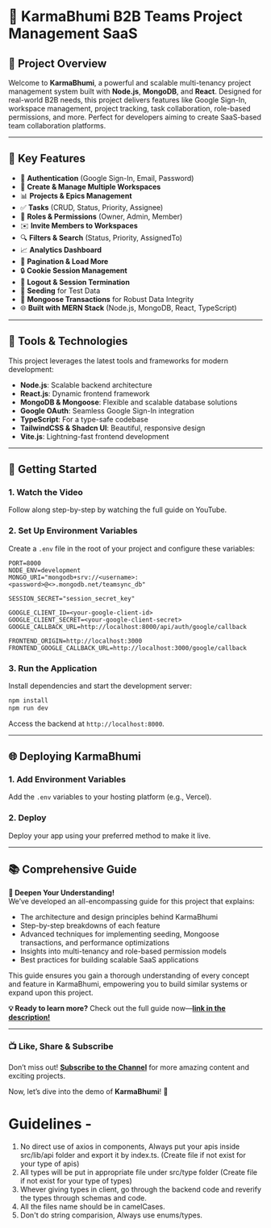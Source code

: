 # 🌟 KarmaBhumi B2B Teams Project Management SaaS  

## 📌 Project Overview  

Welcome to **KarmaBhumi**, a powerful and scalable multi-tenancy project management system built with **Node.js**, **MongoDB**, and **React**. Designed for real-world B2B needs, this project delivers features like Google Sign-In, workspace management, project tracking, task collaboration, role-based permissions, and more. Perfect for developers aiming to create SaaS-based team collaboration platforms.  

---

## 🌟 Key Features  

- 🔐 **Authentication** (Google Sign-In, Email, Password)  
- 🏢 **Create & Manage Multiple Workspaces**  
- 📊 **Projects & Epics Management**  
- ✅ **Tasks** (CRUD, Status, Priority, Assignee)  
- 👥 **Roles & Permissions** (Owner, Admin, Member)  
- ✉️ **Invite Members to Workspaces**  
- 🔍 **Filters & Search** (Status, Priority, AssignedTo)  
- 📈 **Analytics Dashboard**  
- 📅 **Pagination & Load More**  
- 🔒 **Cookie Session Management**  
- 🚪 **Logout & Session Termination**  
- 🌱 **Seeding** for Test Data  
- 💾 **Mongoose Transactions** for Robust Data Integrity  
- 🌐 **Built with MERN Stack** (Node.js, MongoDB, React, TypeScript)  

---

## 🚀 Tools & Technologies  

This project leverages the latest tools and frameworks for modern development:  

- **Node.js**: Scalable backend architecture  
- **React.js**: Dynamic frontend framework  
- **MongoDB & Mongoose**: Flexible and scalable database solutions  
- **Google OAuth**: Seamless Google Sign-In integration  
- **TypeScript**: For a type-safe codebase  
- **TailwindCSS & Shadcn UI**: Beautiful, responsive design  
- **Vite.js**: Lightning-fast frontend development  

---

## 🔄 Getting Started  

### 1. Watch the Video  
Follow along step-by-step by watching the full guide on YouTube.  

### 2. Set Up Environment Variables  

Create a `.env` file in the root of your project and configure these variables:  

```plaintext  
PORT=8000
NODE_ENV=development
MONGO_URI="mongodb+srv://<username>:<password>@<>.mongodb.net/teamsync_db"  

SESSION_SECRET="session_secret_key"

GOOGLE_CLIENT_ID=<your-google-client-id>  
GOOGLE_CLIENT_SECRET=<your-google-client-secret>  
GOOGLE_CALLBACK_URL=http://localhost:8000/api/auth/google/callback

FRONTEND_ORIGIN=http://localhost:3000
FRONTEND_GOOGLE_CALLBACK_URL=http://localhost:3000/google/callback
```  

### 3. Run the Application  

Install dependencies and start the development server:  

```bash  
npm install  
npm run dev  
```  

Access the backend at `http://localhost:8000`.  

---

## 🌐 Deploying KarmaBhumi  

### 1. Add Environment Variables  
Add the `.env` variables to your hosting platform (e.g., Vercel).  

### 2. Deploy  
Deploy your app using your preferred method to make it live.  

---

## 📚 Comprehensive Guide  

**🚀 Deepen Your Understanding!**  
We’ve developed an all-encompassing guide for this project that explains:  

- The architecture and design principles behind KarmaBhumi  
- Step-by-step breakdowns of each feature  
- Advanced techniques for implementing seeding, Mongoose transactions, and performance optimizations  
- Insights into multi-tenancy and role-based permission models  
- Best practices for building scalable SaaS applications  

This guide ensures you gain a thorough understanding of every concept and feature in KarmaBhumi, empowering you to build similar systems or expand upon this project.  

**💡 Ready to learn more?** Check out the full guide now—**[link in the description!](#)**  

---

### 📺 Like, Share & Subscribe  

Don’t miss out! **[Subscribe to the Channel](https://tinyurl.com/subcribe-to-techwithEmma)** for more amazing content and exciting projects.  

Now, let’s dive into the demo of **KarmaBhumi**! 🚀

# Guidelines - 
1. No direct use of axios in components, Always put your apis inside src/lib/api folder and export it by index.ts. (Create file if not exist for your type of apis)
2. All types will be put in appropriate file under src/type folder (Create file if not exist for your type of types)
3. Whever giving types in client, go through the backend code and reverify the types through schemas and code.
4. All the files name should be in camelCases. 
5. Don't do string comparision, Always use enums/types.